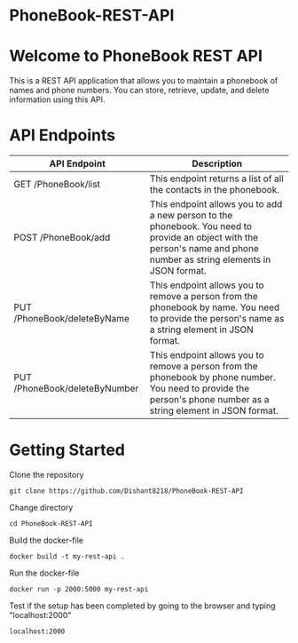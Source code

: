# PhoneBook-REST-API

# Welcome to PhoneBook REST API

This is a REST API application that allows you to maintain a phonebook of names and phone numbers. You can store, retrieve, update, and delete information using this API.

#  API Endpoints

| API Endpoint | Description |  
| ----------- | ----------- |  
| GET /PhoneBook/list | This endpoint returns a list of all the contacts in the phonebook. |  
| POST /PhoneBook/add| This endpoint allows you to add a new person to the phonebook. You need to provide an object with the person's name and phone number as string elements in JSON format. |
| PUT /PhoneBook/deleteByName | This endpoint allows you to remove a person from the phonebook by name. You need to provide the person's name as a string element in JSON format. |  
| PUT /PhoneBook/deleteByNumber| This endpoint allows you to remove a person from the phonebook by phone number. You need to provide the person's phone number as a string element in JSON format. |

#  Getting Started

Clone the repository

`git clone https://github.com/Dishant8218/PhoneBook-REST-API` 

Change directory

`cd PhoneBook-REST-API` 

Build the docker-file

`docker build -t my-rest-api . ` 

Run the docker-file

`docker run -p 2000:5000 my-rest-api` 

Test if the setup has been completed by going to the browser and typing "localhost:2000"

`localhost:2000`
